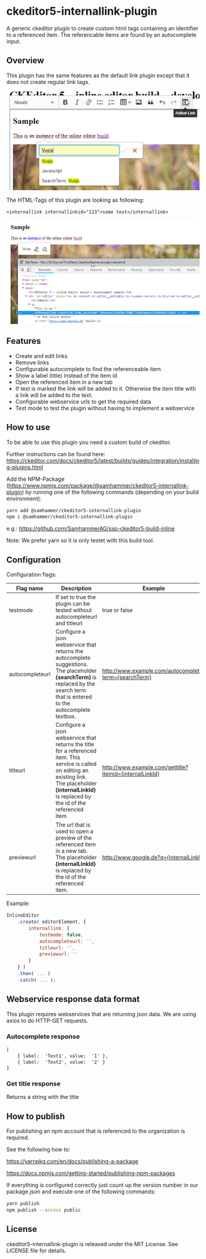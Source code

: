 

# ckeditor5-internallink-plugin
A generic ckeditor plugin to create custom html tags containing an identifier to a referenced item.
The referencable items are found by an autocomplete input.

## Overview
This plugin has the same features as the default link plugin except that it does not create regular link tags.

![alt text](https://raw.githubusercontent.com/SamhammerAG/ckeditor5-internallink-plugin/master/README_Autocomplete.png)

The HTML-Tags of this plugin are looking as following:

```
<internallink internallinkid="123">some text</internallink>
```

![alt text](https://raw.githubusercontent.com/SamhammerAG/ckeditor5-internallink-plugin/master/README_Preview.png)
  
## Features

 - Create and edit links
 - Remove links
 - Configurable autocomplete to find the referenceable item
 - Show a label (title) instead of the item id
 - Open the referenced item in a new tab
 - If text is marked the link will be added to it. Otherwise the item title with a link will be added to the text.
 - Configurable webservice urls to get the required data
 - Test mode to test the plugin without having to implement a webservice
 
## How to use
To be able to use this plugin you need a custom build of ckeditor.

Further instructions can be found here:
https://ckeditor.com/docs/ckeditor5/latest/builds/guides/integration/installing-plugins.html

Add the NPM-Package (https://www.npmjs.com/package/@samhammer/ckeditor5-internallink-plugin) by running one of the following commands (depending on your build environment):

```bash
yarn add @samhammer/ckeditor5-internallink-plugin
npm i @samhammer/ckeditor5-internallink-plugin
```

e.g.: https://github.com/SamhammerAG/ssp-ckeditor5-build-inline

Note: We prefer yarn so it is only testet with this build tool.

## Configuration
Configuration flags:

| Flag name | Description | Example |
| --- | --- | --- |
| testmode | If set to true the plugin can be tested without autocompleteurl and titleurl | true or false |
| autocompleteurl | Configure a json webservice that returns the autocomplete suggestions. The placeholder **{searchTerm}** is replaced by the search term that is entered to the autocomplete textbox. | http://www.example.com/autocomplete?term={searchTerm} |
| titleurl | Configure a json webservice that returns the title for a referenced item. This service is called on editing an existing link. The placeholder **{internalLinkId}** is replaced by the id of the referenced item. | http://www.example.com/gettitle?itemid={internalLinkId} |
| previewurl | The url that is used to open a preview of the referenced item in a new tab. The placeholder **{internalLinkId}** is replaced by the id of the referenced item. | http://www.google.de?q={internalLinkId} |

Example:

```js
InlineEditor
	.create( editorElement, {
		internallink: {
			testmode: false,
			autocompleteurl: '',
			titleurl: '',
			previewurl: ''
		}
	} )
	.then( ... )
	.catch( ... );
```

## Webservice response data format

This plugin requires webservices that are returning json data.
We are using axios to do HTTP-GET requests.

### Autocomplete response

```
[
    { label:  'Text1', value:  '1' },
    { label:  'Text2', value:  '2' }
]
```

### Get title response

Returns a string with the title

## How to publish

For publishing an npm account that is referenced to the organization is required.

See the following how to:

https://yarnpkg.com/en/docs/publishing-a-package

https://docs.npmjs.com/getting-started/publishing-npm-packages

If everything is configured correctly just count up the version number in our package.json and execute one of the following commands:

```bash
yarn publish
npm publish --access public
```

## License

ckeditor5-internallink-plugin is released under the MIT License. See LICENSE file for details.

